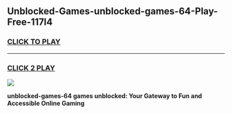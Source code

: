 
## Unblocked-Games-unblocked-games-64-Play-Free-117l4
<h3>
<a href="https://premium76.site?title=unblocked-games-64&ref=18A">CLICK TO PLAY</a></h3>
<hr>

<h3>
<a href="https://premium76.site?title=unblocked-games-64&ref=18A">CLICK 2 PLAY</a>
  
</h3>

<a href="https://premium76.site?title=unblocked-games-64&ref=18A"><img src="https://clearcache.store/games.png"></a>


**unblocked-games-64 games unblocked: Your Gateway to Fun and Accessible Online Gaming**
